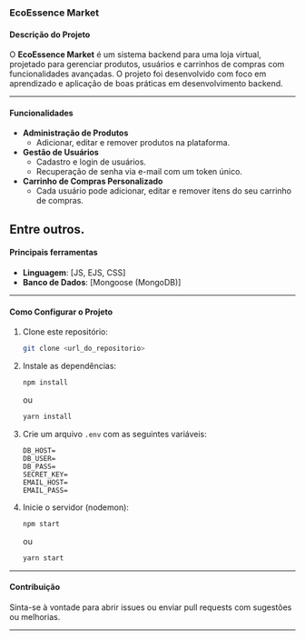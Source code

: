 ### **EcoEssence Market**  

#### **Descrição do Projeto**  
O **EcoEssence Market** é um sistema backend para uma loja virtual, projetado para gerenciar produtos, usuários e carrinhos de compras com funcionalidades avançadas. O projeto foi desenvolvido com foco em aprendizado e aplicação de boas práticas em desenvolvimento backend.

---

#### **Funcionalidades**  
- **Administração de Produtos**  
  - Adicionar, editar e remover produtos na plataforma.  
- **Gestão de Usuários**  
  - Cadastro e login de usuários.  
  - Recuperação de senha via e-mail com um token único.  
- **Carrinho de Compras Personalizado**  
  - Cada usuário pode adicionar, editar e remover itens do seu carrinho de compras. 

Entre outros.
---

#### **Principais ferramentas**  
- **Linguagem**: [JS, EJS, CSS]  
- **Banco de Dados**: [Mongoose (MongoDB)]  

---

#### **Como Configurar o Projeto**  
1. Clone este repositório:  
   ```bash
   git clone <url_do_repositorio>
   ```
2. Instale as dependências:  
   ```bash
   npm install
   ```  
   ou  
   ```bash
   yarn install
   ```

3. Crie um arquivo `.env` com as seguintes variáveis:  
   ```plaintext
   DB_HOST=
   DB_USER=
   DB_PASS=
   SECRET_KEY=
   EMAIL_HOST=
   EMAIL_PASS=
   ```
4. Inicie o servidor (nodemon):  
   ```bash
   npm start
   ```  
   ou  
   ```bash
   yarn start
   ```

---

#### **Contribuição**  
Sinta-se à vontade para abrir issues ou enviar pull requests com sugestões ou melhorias.  

---
